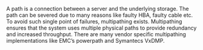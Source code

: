 A path is a connection between a server and the underlying storage. The path can be severed due to many reasons like faulty HBA, faulty cable etc. To avoid such single point of failures, multipathing exists. Multipathing ensures that the system uses multiple physical paths to provide redundancy and increased throughput. There are many vendor specific multipathing implementations like EMC’s powerpath and Symantecs VxDMP.
